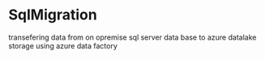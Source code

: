 # SqlMigration

transefering data from on opremise sql server data base to azure datalake storage using azure data factory

